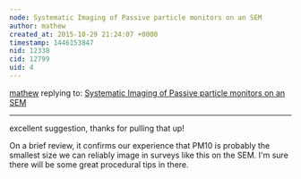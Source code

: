 ```yaml
---
node: Systematic Imaging of Passive particle monitors on an SEM
author: mathew
created_at: 2015-10-29 21:24:07 +0000
timestamp: 1446153847
nid: 12338
cid: 12799
uid: 4
---
```




[mathew](../profile/mathew) replying to: [Systematic Imaging of Passive particle monitors on an SEM](../notes/mathew/10-27-2015/systematic-imaging-of-passive-particle-monitors-on-an-sem)

----
excellent suggestion, thanks for pulling that up!

On a brief review, it confirms our experience that PM10 is probably the smallest size we can reliably image in surveys like this on the SEM.   I'm sure there will be some great procedural tips in there.